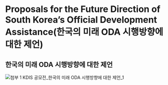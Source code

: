 # Proposals for the Future Direction of South Korea’s Official Development Assistance(한국의 미래 ODA 시행방향에 대한 제언)
한국의 미래 ODA 시행방향에 대한 제언
---
![첨부 1  KDIS 공모전_한국의 미래 ODA 시행방향에 대한 제언_1](https://github.com/KU-BIG/KUBIG_2023_FALL/assets/104672441/278abd70-e05f-4094-a12b-f6b0d730b3ab)
